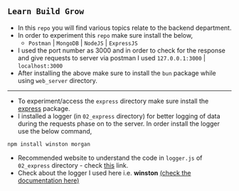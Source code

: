 ## `Learn Build Grow`

- In this `repo` you will find various topics relate to the backend department.
- In order to experiment this `repo` make sure install the below,
  - `Postman` | `MongoDB` | `NodeJS` | `ExpressJS`
- I used the port number as 3000 and in order to check for the response and give requests to server via postman I used `127.0.0.1:3000` | `localhost:3000`
- After installing the above make sure to install the `bun` package while using `web_server` directory.

---

- To experiment/access the `express` directory make sure install the [express](https://expressjs.com/) package.
- I installed a logger (in `02_express` directory) for better logging of data during the requests phase on to the server. In order install the logger use the below command,

```bash
npm install winston morgan
```

- Recommended website to understand the code in `logger.js` of `02_express` directory - check [this](https://docs.chaicode.com/advance-node-logger/) link.
- Check about the logger I used here i.e. **winston** [(check the documentation here)](https://github.com/winstonjs/winston)

